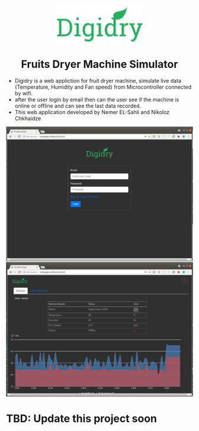 <div align="center">
  <img height="100"
    src="public/images/Union.svg">
  <h1>Fruits Dryer Machine Simulator</h1>
</div>

- Digidry is a web appliction for fruit dryer machine, simulate live data (Temperature, Humidity and Fan speed) from Microcontroller connected by wifi.
- after the user login by email then can the user see if the machine is online or offline and can see the last data recorded.
- This web application developed by Nemer EL-Sahli and Nikoloz Chkhaidze


![login](https://github.com/NemerSahli/Digidry/blob/master/public/images/login-digidry.png)
![main page](https://github.com/NemerSahli/Digidry/blob/master/public/images/screenshot-digidry.png)

# TBD: Update this project soon
